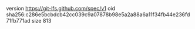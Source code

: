version https://git-lfs.github.com/spec/v1
oid sha256:c286e5bcbdcb42cc039c9a07878b98e5a2a88a6a11f34fb44e236fd71fb771ad
size 813

